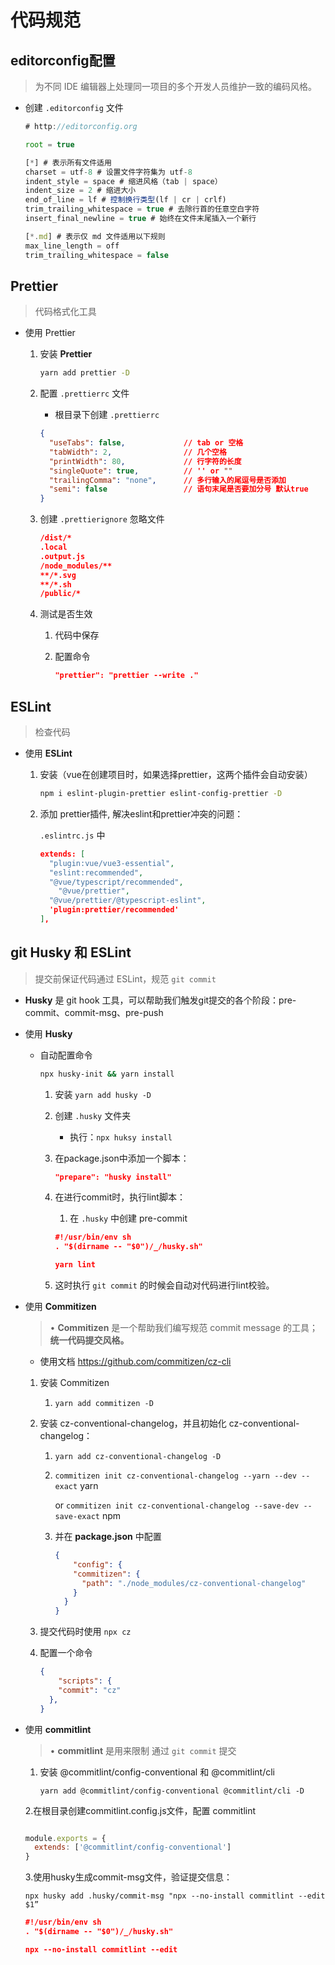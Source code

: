 # 代码规范

## editorconfig配置

> 为不同 IDE 编辑器上处理同一项目的多个开发人员维护一致的编码风格。
> 
- 创建 `.editorconfig` 文件
    
    ```jsx
    # http://editorconfig.org
    
    root = true
    
    [*] # 表示所有文件适用
    charset = utf-8 # 设置文件字符集为 utf-8
    indent_style = space # 缩进风格（tab | space）
    indent_size = 2 # 缩进大小
    end_of_line = lf # 控制换行类型(lf | cr | crlf)
    trim_trailing_whitespace = true # 去除行首的任意空白字符
    insert_final_newline = true # 始终在文件末尾插入一个新行
    
    [*.md] # 表示仅 md 文件适用以下规则
    max_line_length = off
    trim_trailing_whitespace = false
    ```
    

## Prettier

> 代码格式化工具
> 
- 使用 Prettier
    1. 安装 **Prettier** 
        
        ```bash
        yarn add prettier -D
        ```
        
    2. 配置 `.prettierrc` 文件
        - 根目录下创建 `.prettierrc`
        
        ```json
        {
          "useTabs": false,             // tab or 空格
          "tabWidth": 2,                // 几个空格
          "printWidth": 80,             // 行字符的长度
          "singleQuote": true,          // '' or ""
          "trailingComma": "none",      // 多行输入的尾逗号是否添加
          "semi": false                 // 语句末尾是否要加分号 默认true
        }
        ```
        
    3. 创建 `.prettierignore` 忽略文件
        
        ```json
        /dist/*
        .local
        .output.js
        /node_modules/**
        **/*.svg
        **/*.sh
        /public/*
        ```
        
    4. 测试是否生效
        1. 代码中保存
        2. 配置命令
            
            ```json
            "prettier": "prettier --write ."
            ```
            
    

## ESLint

> 检查代码
> 
- 使用 **ESLint**
    1. 安装（vue在创建项目时，如果选择prettier，这两个插件会自动安装）
        
        ```bash
        npm i eslint-plugin-prettier eslint-config-prettier -D
        ```
        
    2. 添加 prettier插件, 解决eslint和prettier冲突的问题：
        
         `.eslintrc.js` 中
        
        ```json
        extends: [
          "plugin:vue/vue3-essential",
          "eslint:recommended",
          "@vue/typescript/recommended",
        	"@vue/prettier",
          "@vue/prettier/@typescript-eslint",
          'plugin:prettier/recommended'
        ],
        ```
        
    

## git Husky 和 ESLint

> 提交前保证代码通过 ESLint，规范 `git commit`
> 
- **Husky** 是 git hook 工具，可以帮助我们触发git提交的各个阶段：pre-commit、commit-msg、pre-push
- 使用 **Husky**
    - 自动配置命令
        
        ```bash
        npx husky-init && yarn install
        ```
        
        1. 安装  `yarn add husky -D` 
        2. 创建 `.husky` 文件夹
            - 执行：`npx huksy install`
        3. 在package.json中添加一个脚本：
            
            ```json
            "prepare": "husky install"
            ```
            
        4. 在进行commit时，执行lint脚本：
            1. 在 `.husky` 中创建 pre-commit
            
            ```json
            #!/usr/bin/env sh
            . "$(dirname -- "$0")/_/husky.sh"
            
            yarn lint
            ```
            
        5. 这时执行 `git commit` 的时候会自动对代码进行lint校验。
- 使用 **Commitizen**
    
    > • **Commitizen** 是一个帮助我们编写规范 commit message 的工具；**统一代码提交风格。**
    > 
    - 使用文档 https://github.com/commitizen/cz-cli
    1. 安装 Commitizen
        1.  `yarn add commitizen -D` 
    2. 安装 cz-conventional-changelog，并且初始化 cz-conventional-changelog：
        1. `yarn add cz-conventional-changelog -D`  
        2. `commitizen init cz-conventional-changelog --yarn --dev --exact` yarn
            
            or `commitizen init cz-conventional-changelog --save-dev --save-exact` npm
            
        3. 并在 **package.json** 中配置
            
            ```json
            {
            	"config": {
                "commitizen": {
                  "path": "./node_modules/cz-conventional-changelog"
                }
              }
            }
            ```
            
    3. 提交代码时使用 `npx cz` 
    4. 配置一个命令
        
        ```json
        {
        	"scripts": {
            "commit": "cz"
          },
        }
        ```
        
    
- 使用 **commitlint**
    
    > • **commitlint** 是用来限制 通过 `git commit` 提交
    > 
    1. 安装 @commitlint/config-conventional 和 @commitlint/cli
        
         `yarn add @commitlint/config-conventional @commitlint/cli -D` 
        
    
    2.在根目录创建commitlint.config.js文件，配置 commitlint
    
    ```jsx
    
    module.exports = {
      extends: ['@commitlint/config-conventional']
    }
    ```
    
    3.使用husky生成commit-msg文件，验证提交信息：
    
     `npx husky add .husky/commit-msg "npx --no-install commitlint --edit $1”` 
    
    ```json
    #!/usr/bin/env sh
    . "$(dirname -- "$0")/_/husky.sh"
    
    npx --no-install commitlint --edit
    ```

    